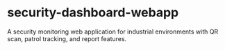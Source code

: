# security-dashboard-webapp
A security monitoring web application for industrial environments with QR scan, patrol tracking, and report features.

